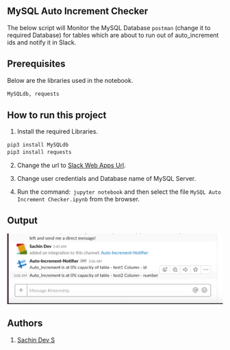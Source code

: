 ## MySQL Auto Increment Checker

The below script will Monitor the MySQL Database `postman` (change it to required Database) for tables which are about to run out of auto_increment ids and notify it in Slack.

## Prerequisites 

Below are the libraries used in the notebook.

```python
MySQLdb, requests
```


## How to run this project

1. Install the required Libraries.

```python
pip3 install MySQLdb
pip3 install requests
```

2. Change the url to [Slack Web Apps Url](api.slack.com/apps/). 

3. Change user credentials and Database name of MySQL Server.

4. Run the command:` jupyter notebook` and then select the file `MySQL Auto Increment Checker.ipynb` from the browser.


## Output

![output](Images/output.png)

## Authors

1. [Sachin Dev S](https://github.com/heysachin)
